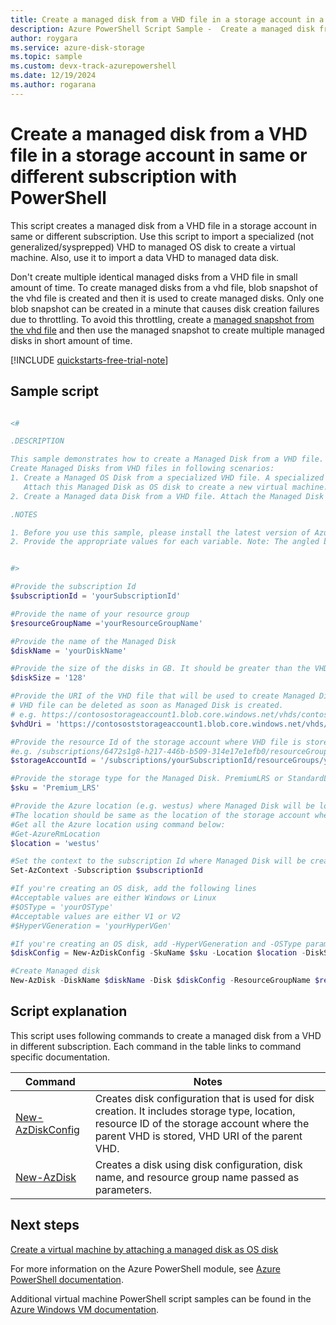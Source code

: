 ```yaml
---
title: Create a managed disk from a VHD file in a storage account in a subscription - PowerShell Sample
description: Azure PowerShell Script Sample -  Create a managed disk from a VHD file in a storage account in same or different subscription
author: roygara
ms.service: azure-disk-storage
ms.topic: sample
ms.custom: devx-track-azurepowershell
ms.date: 12/19/2024
ms.author: rogarana
---
```


# Create a managed disk from a VHD file in a storage account in same or different subscription with PowerShell

This script creates a managed disk from a VHD file in a storage account in same or different subscription. Use this script to import a specialized (not generalized/sysprepped) VHD to managed OS disk to create a virtual machine. Also, use it to import a data VHD to managed data disk. 

Don't create multiple identical managed disks from a VHD file in small amount of time. To create managed disks from a vhd file, blob snapshot of the vhd file is created and then it is used to create managed disks. Only one blob snapshot can be created in a minute that causes disk creation failures due to throttling. To avoid this throttling, create a [managed snapshot from the vhd file](virtual-machines-powershell-sample-create-snapshot-from-vhd.md?toc=%2fpowershell%2fmodule%2ftoc.json) and then use the managed snapshot to create multiple managed disks in short amount of time. 

[!INCLUDE [quickstarts-free-trial-note](~/reusable-content/ce-skilling/azure/includes/quickstarts-free-trial-note.md)]

## Sample script

```powershell

<#

.DESCRIPTION

This sample demonstrates how to create a Managed Disk from a VHD file. 
Create Managed Disks from VHD files in following scenarios:
1. Create a Managed OS Disk from a specialized VHD file. A specialized VHD is a copy of VHD from an exisitng VM that maintains the user accounts, applications and other state data from your original VM. 
   Attach this Managed Disk as OS disk to create a new virtual machine.
2. Create a Managed data Disk from a VHD file. Attach the Managed Disk to an existing VM or attach it as data disk to create a new virtual machine.

.NOTES

1. Before you use this sample, please install the latest version of Azure PowerShell from here: http://go.microsoft.com/?linkid=9811175&clcid=0x409
2. Provide the appropriate values for each variable. Note: The angled brackets should not be included in the values you provide.


#>

#Provide the subscription Id
$subscriptionId = 'yourSubscriptionId'

#Provide the name of your resource group
$resourceGroupName ='yourResourceGroupName'

#Provide the name of the Managed Disk
$diskName = 'yourDiskName'

#Provide the size of the disks in GB. It should be greater than the VHD file size.
$diskSize = '128'

#Provide the URI of the VHD file that will be used to create Managed Disk. 
# VHD file can be deleted as soon as Managed Disk is created.
# e.g. https://contosostorageaccount1.blob.core.windows.net/vhds/contoso-um-vm120170302230408.vhd 
$vhdUri = 'https://contosoststorageaccount1.blob.core.windows.net/vhds/contosovhd123.vhd' 

#Provide the resource Id of the storage account where VHD file is stored.
#e.g. /subscriptions/6472s1g8-h217-446b-b509-314e17e1efb0/resourceGroups/MDDemo/providers/Microsoft.Storage/storageAccounts/contosostorageaccount
$storageAccountId = '/subscriptions/yourSubscriptionId/resourceGroups/yourResourceGroupName/providers/Microsoft.Storage/storageAccounts/yourStorageAccountName'

#Provide the storage type for the Managed Disk. PremiumLRS or StandardLRS.
$sku = 'Premium_LRS'

#Provide the Azure location (e.g. westus) where Managed Disk will be located. 
#The location should be same as the location of the storage account where VHD file is stored.
#Get all the Azure location using command below:
#Get-AzureRmLocation
$location = 'westus'

#Set the context to the subscription Id where Managed Disk will be created
Set-AzContext -Subscription $subscriptionId

#If you're creating an OS disk, add the following lines
#Acceptable values are either Windows or Linux
#$OSType = 'yourOSType'
#Acceptable values are either V1 or V2
#$HyperVGeneration = 'yourHyperVGen'

#If you're creating an OS disk, add -HyperVGeneration and -OSType parameters
$diskConfig = New-AzDiskConfig -SkuName $sku -Location $location -DiskSizeGB $diskSize -StorageAccountId $storageAccountId -SourceUri $vhdUri -CreateOption Import

#Create Managed disk
New-AzDisk -DiskName $diskName -Disk $diskConfig -ResourceGroupName $resourceGroupName
```

## Script explanation

This script uses following commands to create a managed disk from a VHD in different subscription. Each command in the table links to command specific documentation.

| Command | Notes |
|---|---|
| [New-AzDiskConfig](/powershell/module/az.compute/new-azdiskconfig) | Creates disk configuration that is used for disk creation. It includes storage type, location, resource ID of the storage account where the parent VHD is stored, VHD URI of the parent VHD. |
| [New-AzDisk](/powershell/module/az.compute/new-azdisk) | Creates a disk using disk configuration, disk name, and resource group name passed as parameters. |

## Next steps

[Create a virtual machine by attaching a managed disk as OS disk](virtual-machines-powershell-sample-create-vm-from-managed-os-disks.md)

For more information on the Azure PowerShell module, see [Azure PowerShell documentation](/powershell/azure/).

Additional virtual machine PowerShell script samples can be found in the [Azure Windows VM documentation](../windows/powershell-samples.md?toc=%2fazure%2fvirtual-machines%2fwindows%2ftoc.json).
